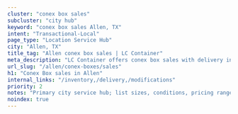 ```yaml
---
cluster: "conex box sales"
subcluster: "city hub"
keyword: "conex box sales Allen, TX"
intent: "Transactional-Local"
page_type: "Location Service Hub"
city: "Allen, TX"
title_tag: "Allen conex box sales | LC Container"
meta_description: "LC Container offers conex box sales with delivery in Allen, TX. Local. Fast quotes. Since 2003."
url_slug: "/allen/conex-boxes/sales"
h1: "Conex Box sales in Allen"
internal_links: "/inventory,/delivery,/modifications"
priority: 2
notes: "Primary city service hub; list sizes, conditions, pricing ranges, photos, testimonials."
noindex: true
---
```


<!-- TODO: Add unique city/inventory copy, images, and internal links here. -->
